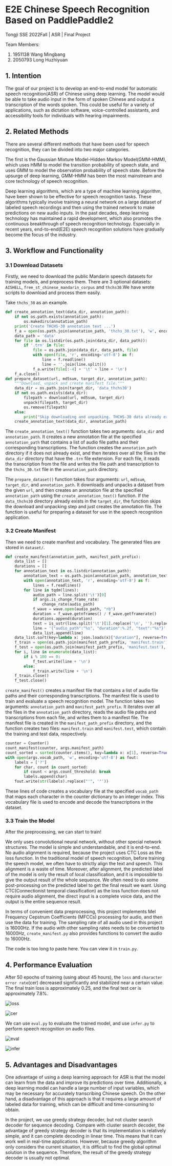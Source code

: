 # E2E Chinese Speech Recognition Based on PaddlePaddle2

Tongji SSE 2022Fall | ASR | Final Project

Team Members:

1. 1951138 Wang Mingbang
2. 2050793 Long Huzhiyuan

## 1. Intention

The goal of our project is to develop an end-to-end model for automatic speech recognition(ASR) of Chinese using deep learning. The model would be able to take audio input in the form of spoken Chinese and output a transcription of the words spoken. This could be useful for a variety of applications, such as dictation software, voice-controlled assistants, and accessibility tools for individuals with hearing impairments.

## 2. Related Methods

There are several different methods that have been used for speech recognition, they can be divided into two major categories.

The first is the Gaussian Mixture Model-Hidden Markov Model(GMM-HMM), which uses HMM to model the transition probability of speech state, and uses GMM to model the observation probability of speech state. Before the upsurge of deep learning, GMM-HMM has been the most mainstream and core technology of speech recognition.

Deep learning algorithms, which are a type of machine learning algorithm, have been shown to be effective for speech recognition tasks. These algorithms typically involve training a neural network on a large dataset of labeled speech recordings and then using the trained network to make predictions on new audio inputs. In the past decades, deep learning technology has maintained a rapid development, which also promotes the continuous breakthrough of speech recognition technology. Especially in recent years, end-to-end(E2E) speech recognition solutions have gradually become the focus of the industry.

## 3. Workflow and Functionality

### 3.1 Download Datasets

Firstly, we need to download the public Mandarin speech datasets for training models, and preprocess them. There are 3 optional datasets: `AISHELL`, `free_st_chinese_mandarin_corpus` and `thchs30`.We have wrote scripts to download and process them easily.

Take `thchs_30` as an example.

```python
def create_annotation_text(data_dir, annotation_path):
    if not os.path.exists(annotation_path):
        os.makedirs(annotation_path)
    print('Create THCHS-30 annotation text ...')
    f_a = open(os.path.join(annotation_path, 'thchs_30.txt'), 'w', encoding='utf-8')
    data_path = 'data'
    for file in os.listdir(os.path.join(data_dir, data_path)):
        if '.trn' in file:
            file = os.path.join(data_dir, data_path, file)
            with open(file, 'r', encoding='utf-8') as f:
                line = f.readline()
                line = ''.join(line.split())
            f_a.write(file[:-4] + '\t' + line + '\n')
    f_a.close()
def prepare_dataset(url, md5sum, target_dir, annotation_path):
    """Download, unpack and create manifest file."""
    data_dir = os.path.join(target_dir, 'data_thchs30')
    if not os.path.exists(data_dir):
        filepath = download(url, md5sum, target_dir)
        unpack(filepath, target_dir)
        os.remove(filepath)
    else:
        print("Skip downloading and unpacking. THCHS-30 data already exists in %s." % target_dir)
    create_annotation_text(data_dir, annotation_path)
```

The `create_annotation_text()` function takes two arguments: `data_dir` and `annotation_path`. It creates a new annotation file at the specified `annotation_path` that contains a list of audio file paths and their corresponding transcriptions. The function creates the `annotation_path` directory if it does not already exist, and then iterates over all the files in the `data_dir` directory that have the `.trn` file extension. For each file, it reads the transcription from the file and writes the file path and transcription to the `thchs_30.txt` file in the `annotation_path` directory.

The `prepare_dataset()` function takes four arguments: `url`, `md5sum`, `target_dir`, and `annotation_path`. It downloads and unpacks a dataset from the given `url`, and then creates an annotation file at the specified `annotation_path` using the `create_annotation_text()` function. If the `data_thchs30` directory already exists in the `target_dir`, the function skips the download and unpacking step and just creates the annotation file. The function is useful for preparing a dataset for use in the speech recognition application.

### 3.2 Create Manifest

Then we need to create manifest and vocabulary. The generated files are stored in `dataset/`.

```python
def create_manifest(annotation_path, manifest_path_prefix):
    data_list = []
    durations = []
    for annotation_text in os.listdir(annotation_path):
        annotation_text = os.path.join(annotation_path, annotation_text)
        with open(annotation_text, 'r', encoding='utf-8') as f:
            lines = f.readlines()
        for line in tqdm(lines):
            audio_path = line.split('\t')[0]
            if args.is_change_frame_rate:
                change_rate(audio_path)
            f_wave = wave.open(audio_path, "rb")
            duration = f_wave.getnframes() / f_wave.getframerate()
            durations.append(duration)
            text = is_ustr(line.split('\t')[1].replace('\n', '').replace('\r', ''))
            line = '{"audio_path":"%s", "duration":%.2f, "text":"%s"}' % (audio_path.replace('\\', '/'), duration, text)
            data_list.append(line)
    data_list.sort(key=lambda x: json.loads(x)["duration"], reverse=True)
    f_train = open(os.path.join(manifest_path_prefix, 'manifest.train'), 'w', encoding='utf-8')
    f_test = open(os.path.join(manifest_path_prefix, 'manifest.test'), 'w', encoding='utf-8')
    for i, line in enumerate(data_list):
        if i % 100 == 0:
            f_test.write(line + '\n')
        else:
            f_train.write(line + '\n')
    f_train.close()
    f_test.close()
```

`create_manifest()` creates a manifest file that contains a list of audio file paths and their corresponding transcriptions. The manifest file is used to train and evaluate a speech recognition model. The function takes two arguments: `annotation_path` and `manifest_path_prefix`. It iterates over all the files in the `annotation_path` directory, reads the audio file paths and transcriptions from each file, and writes them to a manifest file. The manifest file is created in the `manifest_path_prefix` directory, and the function creates two files: `manifest.train` and `manifest.test`, which contain the training and test data, respectively.

```python
counter = Counter()
count_manifest(counter, args.manifest_path)
count_sorted = sorted(counter.items(), key=lambda x: x[1], reverse=True)
with open(args.vocab_path, 'w', encoding='utf-8') as fout:
    labels = ['?']
    for char, count in count_sorted:
        if count < args.count_threshold: break
        labels.append(char)
    fout.write(str(labels).replace("'", '"'))
```

These lines of code creates a vocabulary file at the specified `vocab_path` that maps each character in the counter dictionary to an integer index. This vocabulary file is used to encode and decode the transcriptions in the dataset.

### 3.3 Train the Model

After the preprocessing, we can start to train!

We only uses convolutional neural network, without other special network structures. The model is simple and understandable, and it is end-to-end. No audio alignment is required, because the project uses CTC Loss as the loss function. In the traditional model of speech recognition, before training the speech model, we often have to strictly align the text and speech. This alignment is a waste of time. Moreover, after alignment, the predicted label of the model is only the result of local classification, and it is impossible to give the output result of the whole sequence. We often need to do some post-processing on the predicted label to get the final result we want. Using CTC(Connectionist temporal classification) as the loss function does not require audio alignment, the direct input is a complete voice data, and the output is the entire sequence result.

In terms of convenient data preprocessing, this project implements Mel Frequency Cepstrum Coefficients (MFCCs) processing for audio, and then use the data for training. The sampling rate of all audio used in this project is 16000Hz. If the audio with other sampling rates needs to be converted to 16000Hz, `create_manifest.py` also provides functions to convert the audio to 16000Hz.

The code is too long to paste here. You can view it in `train.py`.

## 4. Performance Evaluation

After 50 epochs of training (using about 45 hours), the `loss` and `character error rate`(cer) decreased significantly and stabilized near a certain value. The final train loss is approximately 0.25, and the final test cer is approximately 7.8%.

![loss](images/Train%20loss.png)

![cer](images/Test%20cer.png)

We can use `eval.py` to evaluate the trained model, and use `infer.py` to perform speech recognition on audio files.

![eval](images/eval.png)

![infer](images/infer.png)

## 5. Advantages and Disadvantages

One advantage of using a deep learning approach for ASR is that the model can learn from the data and improve its predictions over time. Additionally, a deep learning model can handle a large number of input variables, which may be necessary for accurately transcribing Chinese speech. On the other hand, a disadvantage of this approach is that it requires a large amount of labeled data for training, which can be difficult and time-consuming to obtain.

In the project, we use greedy strategy decoder, but not cluster search decoder for sequence decoding. Compare with cluster search decoder, the advantage of greedy strategy decoder is that its implementation is relatively simple, and it can complete decoding in linear time. This means that it can work well in real-time applications. However, because greedy algorithm only considers the current situation, it is difficult to find the global optimal solution in the sequence. Therefore, the result of the greedy strategy decoder is usually not optimal.
